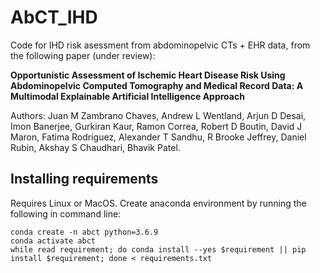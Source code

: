 # AbCT_IHD
Code for IHD risk asessment from abdominopelvic CTs + EHR data, from the following paper (under review):

**Opportunistic Assessment of Ischemic Heart Disease Risk Using Abdominopelvic Computed Tomography and Medical Record Data: A Multimodal Explainable Artificial Intelligence Approach**

Authors: Juan M Zambrano Chaves, Andrew L Wentland, Arjun D Desai, Imon Banerjee, Gurkiran Kaur, Ramon Correa, Robert D Boutin, David J Maron, Fatima Rodriguez, Alexander T Sandhu, R Brooke Jeffrey, Daniel Rubin, Akshay S Chaudhari, Bhavik Patel.



## Installing requirements
Requires Linux or MacOS. Create anaconda environment by running the following in command line:
```
conda create -n abct python=3.6.9
conda activate abct
while read requirement; do conda install --yes $requirement || pip install $requirement; done < requirements.txt
```

